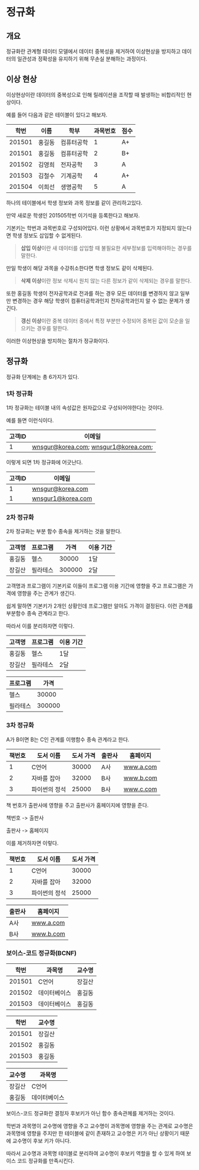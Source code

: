 # 정규화

## 개요

정규화란 관계형 데이터 모델에서 데이터 중복성을 제거하여 이상현상을 방지하고 데이터의 일관성과 정확성을 유지하기 위해 무손실 분해하는 과정이다.

## 이상 현상

이상현상이란 데이터의 중복성으로 인해 릴레이션을 조작할 때 발생하는 비합리적인 현상이다.

예를 들어 다음과 같은 테이블이 있다고 해보자.
 
학번 | 이름 | 학부 | 과목번호 | 점수 
--|--|--|--|--
201501 | 홍길동 | 컴퓨터공학 | 1 | A+
201501 | 홍길동 | 컴퓨터공학 | 2 | B+
201502 | 김영희 | 전자공학 | 3 | A
201503 | 김철수 | 기계공학 | 4 | A+
201504 | 이희선 | 생명공학 | 5 | A

하나의 테이블에서 학생 정보와 과목 정보를 같이 관리하고있다.

만약 새로운 학생인 201505학번 이기석을 등록한다고 해보자.

기본키는 학번과 과목번호로 구성되어있다. 이런 상황에서 과목번호가 지정되지 않는다면 학생 정보도 삽입할 수 없게된다.

> **삽입 이상**이란 새 데이터를 삽입할 때 불필요한 세부정보를 입력해야하는 경우를 말한다.

만일 학생이 해당 과목을 수강취소한다면 학생 정보도 같이 삭제된다.

> **삭제 이상**이란 정보 삭제시 원치 않는 다른 정보가 같이 삭제되는 경우를 말한다.

또한 홍길동 학생이 전자공학과로 전과를 하는 경우 모든 데이터를 변경하지 않고 일부만 변경하는 경우 해당 학생이 컴퓨터공학과인지 전자공학과인지 알 수 없는 문제가 생긴다.

> **갱신 이상**이란 중복 데이터 중에서 특정 부분만 수정되어 중복된 값이 모순을 일으키는 경우를 말한다.

이러한 이상현상을 방지하는 절차가 정규화이다.

## 정규화

정규화 단계에는 총 6가지가 있다.
### 1차 정규화

1차 정규화는 테이블 내의 속성값은 원자값으로 구성되어야한다는 것이다.

예를 들면 이런식이다.

고객ID | 이메일
--|--
1 | wnsgur@korea.com; wnsgur1@korea.com;

이렇게 되면 1차 정규화에 어긋난다.

고객ID | 이메일
--|--
1 | wnsgur@korea.com
1 | wnsgur1@korea.com

### 2차 정규화

2차 정규화는 부분 함수 종속을 제거하는 것을 말한다.

고객명| 프로그램 | 가격 | 이용 기간
--|--|--|--
홍길동 | 헬스 | 30000 | 1달
장길산 | 필라테스 | 300000 | 2달

고객명과 프로그램이 기본키로 이들이 프로그램 이용 기간에 영향을 주고 프로그램은 가격에 영향을 주는 관계가 생긴다.

쉽게 말하면 기본키가 2개인 상황인데 프로그램만 알아도 가격이 결정된다. 이런 관계를 부분함수 종속 관계라고 한다.

따라서 이를 분리하자면 이렇다.

고객명| 프로그램 | 이용 기간
--|--|--
홍길동 | 헬스 | 1달
장길산 | 필라테스 | 2달

프로그램 | 가격
--|--
헬스 | 30000
필라테스 | 300000

### 3차 정규화

A가 B이면 B는 C인 관계를 이행함수 종속 관계라고 한다.

책번호 | 도서 이름 | 도서 가격 | 출판사 | 홈페이지
--|--|--|--|--
1 | C언어 | 30000 | A사 | www.a.com
2 | 자바를 잡아 | 32000 | B사 | www.b.com
3 | 파이썬의 정석 | 25000 | B사 | www.c.com

책 번호가 출판사에 영향을 주고 출판사가 홈페이지에 영향을 준다.

책번호 -> 출판사

출판사 -> 홈페이지

이를 제거하자면 이렇다.

책번호 | 도서 이름 | 도서 가격 
--|--|--
1 | C언어 | 30000 
2 | 자바를 잡아 | 32000
3 | 파이썬의 정석 | 25000

출판사 | 홈페이지
--|--
A사 | www.a.com
B사 | www.b.com


### 보이스-코드 정규화(BCNF)

학번 | 과목명 | 교수명
--|--|--
201501 | C언어 | 장길산
201502 | 데이터베이스 | 홍길동
201503 | 데이터베이스 | 홍길동

학번 | 교수명
--|--
201501 | 장길산
201502 | 홍길동
201503 | 홍길동

교수명 | 과목명
--|--
장길산 | C언어
홍길동 | 데이터베이스

보이스-코드 정규화란 결정자 후보키가 아닌 함수 종속관께를 제거하는 것이다.

학번과 과목명이 교수명에 영향을 주고 교수명이 과목명에 영향을 주는 관계로 교수명은 과목명에 영향을 주지만 한 테이블에 같이 존재하고 교수명은 키가 아닌 상황이기 때문에 교수명이 후보 키가 아니다.

따라서 교수명과 과목명 테이블로 분리하여 교수명이 후보키 역할을 할 수 있게 하여 보이스 코드 정규화를 만족시킨다.


